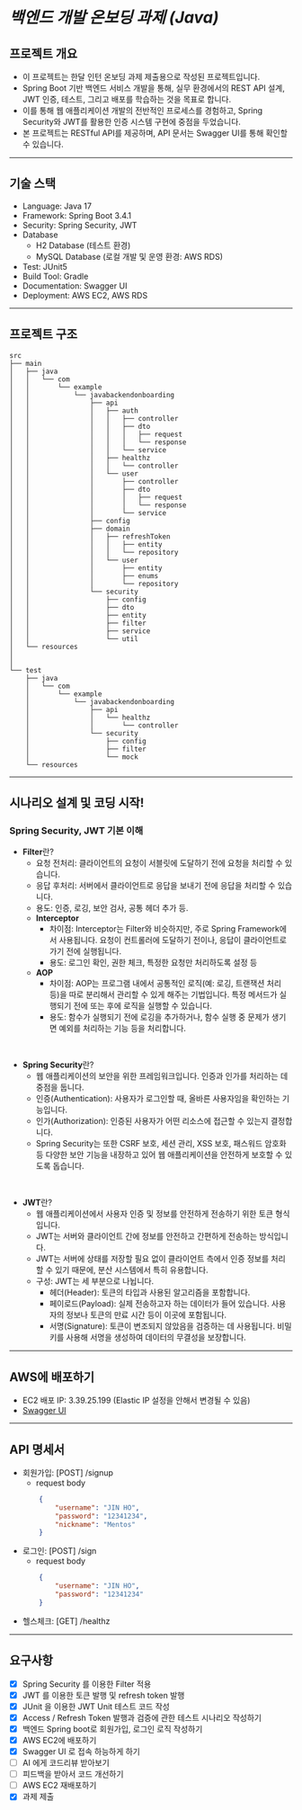 # *백엔드 개발 온보딩 과제 (Java)*

## 프로젝트 개요
- 이 프로젝트는 한달 인턴 온보딩 과제 제출용으로 작성된 프로젝트입니다.
- Spring Boot 기반 백엔드 서비스 개발을 통해, 실무 환경에서의 REST API 설계, JWT 인증, 테스트, 그리고 배포를 학습하는 것을 목표로 합니다.  
- 이를 통해 웹 애플리케이션 개발의 전반적인 프로세스를 경험하고, Spring Security와 JWT를 활용한 인증 시스템 구현에 중점을 두었습니다.
- 본 프로젝트는 RESTful API를 제공하며, API 문서는 Swagger UI를 통해 확인할 수 있습니다. 

---

## 기술 스택
- Language: Java 17
- Framework: Spring Boot 3.4.1
- Security: Spring Security, JWT
- Database
  - H2 Database (테스트 환경)
  - MySQL Database (로컬 개발 및 운영 환경: AWS RDS)
- Test: JUnit5
- Build Tool: Gradle
- Documentation: Swagger UI
- Deployment: AWS EC2, AWS RDS

---

## 프로젝트 구조
    src
    ├── main
    │   ├── java
    │   │   └── com
    │   │       └── example
    │   │           └── javabackendonboarding
    │   │               ├── api
    │   │               │   ├── auth
    │   │               │   │   ├── controller
    │   │               │   │   ├── dto
    │   │               │   │   │   ├── request
    │   │               │   │   │   └── response
    │   │               │   │   └── service
    │   │               │   ├── healthz
    │   │               │   │   └── controller
    │   │               │   └── user
    │   │               │       ├── controller
    │   │               │       ├── dto
    │   │               │       │   ├── request
    │   │               │       │   └── response
    │   │               │       └── service
    │   │               ├── config
    │   │               ├── domain
    │   │               │   ├── refreshToken
    │   │               │   │   ├── entity
    │   │               │   │   └── repository
    │   │               │   └── user
    │   │               │       ├── entity
    │   │               │       ├── enums
    │   │               │       └── repository
    │   │               └── security
    │   │                   ├── config
    │   │                   ├── dto
    │   │                   ├── entity
    │   │                   ├── filter
    │   │                   ├── service
    │   │                   └── util
    │   └── resources
    │
    │
    └── test
        ├── java
        │   └── com
        │       └── example
        │           └── javabackendonboarding
        │               ├── api
        │               │   └── healthz
        │               │       └── controller
        │               └── security
        │                   ├── config
        │                   ├── filter
        │                   └── mock
        └── resources

---

## 시나리오 설계 및 코딩 시작!

### **Spring Security, JWT 기본 이해**

- **Filter**란?
  - 요청 전처리: 클라이언트의 요청이 서블릿에 도달하기 전에 요청을 처리할 수 있습니다.
  - 응답 후처리: 서버에서 클라이언트로 응답을 보내기 전에 응답을 처리할 수 있습니다.
  - 용도: 인증, 로깅, 보안 검사, 공통 헤더 추가 등.
  - **Interceptor**
    - 차이점: Interceptor는 Filter와 비슷하지만, 주로 Spring Framework에서 사용됩니다. 요청이 컨트롤러에 도달하기 전이나, 응답이 클라이언트로 가기 전에 실행됩니다.
    - 용도: 로그인 확인, 권한 체크, 특정한 요청만 처리하도록 설정 등 
  - **AOP**
    - 차이점: AOP는 프로그램 내에서 공통적인 로직(예: 로깅, 트랜잭션 처리 등)을 따로 분리해서 관리할 수 있게 해주는 기법입니다. 특정 메서드가 실행되기 전에 또는 후에 로직을 실행할 수 있습니다. 
    - 용도: 함수가 실행되기 전에 로깅을 추가하거나, 함수 실행 중 문제가 생기면 예외를 처리하는 기능 등을 처리합니다.

<br>

- **Spring Security**란?
  - 웹 애플리케이션의 보안을 위한 프레임워크입니다. 인증과 인가를 처리하는 데 중점을 둡니다.
  - 인증(Authentication): 사용자가 로그인할 때, 올바른 사용자임을 확인하는 기능입니다.
  - 인가(Authorization): 인증된 사용자가 어떤 리소스에 접근할 수 있는지 결정합니다.
  - Spring Security는 또한 CSRF 보호, 세션 관리, XSS 보호, 패스워드 암호화 등 다양한 보안 기능을 내장하고 있어 웹 애플리케이션을 안전하게 보호할 수 있도록 돕습니다.

<br>

- **JWT**란?
  - 웹 애플리케이션에서 사용자 인증 및 정보를 안전하게 전송하기 위한 토큰 형식입니다.
  - JWT는 서버와 클라이언트 간에 정보를 안전하고 간편하게 전송하는 방식입니다.
  - JWT는 서버에 상태를 저장할 필요 없이 클라이언트 측에서 인증 정보를 처리할 수 있기 때문에, 분산 시스템에서 특히 유용합니다.
  - 구성: JWT는 세 부분으로 나뉩니다.
    - 헤더(Header): 토큰의 타입과 사용된 알고리즘을 포함합니다.
    - 페이로드(Payload): 실제 전송하고자 하는 데이터가 들어 있습니다. 사용자의 정보나 토큰의 만료 시간 등이 이곳에 포함됩니다.
    - 서명(Signature): 토큰이 변조되지 않았음을 검증하는 데 사용됩니다. 비밀 키를 사용해 서명을 생성하여 데이터의 무결성을 보장합니다.

---

## AWS에 배포하기
- EC2 배포 IP: 3.39.25.199 (Elastic IP 설정을 안해서 변경될 수 있음)
- [Swagger UI](http://3.39.25.199:8080/swagger-ui/index.html)

---

## API 명세서
  - 회원가입: [POST] /signup
    - request body
    ```json
        {
        	"username": "JIN HO",
        	"password": "12341234",
        	"nickname": "Mentos"
        }
    ```
  - 로그인: [POST] /sign
    - request body
    ```json
        {
        	"username": "JIN HO",
        	"password": "12341234"
        }
    ```
  - 헬스체크: [GET] /healthz

---

## 요구사항
- [x] Spring Security 를 이용한 Filter 적용
- [x] JWT 를 이용한 토큰 발행 및 refresh token 발행
- [x] JUnit 을 이용한 JWT Unit 테스트 코드 작성
- [x] Access / Refresh Token 발행과 검증에 관한 테스트 시나리오 작성하기
- [x] 백엔드 Spring boot로 회원가입, 로그인 로직 작성하기
- [x] AWS EC2에 배포하기
- [x] Swagger UI 로 접속 하능하게 하기
- [ ] AI 에게 코드리뷰 받아보기
- [ ] 피드백을 받아서 코드 개선하기
- [ ] AWS EC2 재배포하기
- [x] 과제 제출